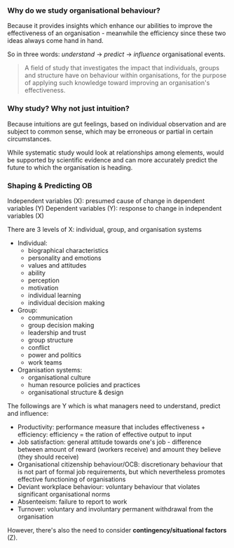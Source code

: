### Why do we study organisational behaviour?

Because it provides insights which enhance our abilities to improve the effectiveness of an organisation - meanwhile the efficiency since these two ideas always come hand in hand.

So in three words: _understand_ -> _predict_ -> _influence_ organisational events.

> A field of study that investigates the impact that individuals, groups and structure have on behaviour within organisations, for the purpose of applying such knowledge toward improving an organisation's effectiveness.

### Why study? Why not just intuition?

Because intuitions are gut feelings, based on individual observation and are subject to common sense, which may be erroneous or partial in certain circumstances.

While systematic study would look at relationships among elements, would be supported by scientific evidence and can more accurately predict the future to which the organisation is heading.

### Shaping & Predicting OB

Independent variables (X): presumed cause of change in dependent variables (Y)
Dependent variables (Y): response to change in independent variables (X)

There are 3 levels of X: individual, group, and organisation systems
- Individual:
	- biographical characteristics
	- personality and emotions
	- values and attitudes
	- ability
	- perception
	- motivation
	- individual learning
	- individual decision making
- Group:
	- communication
	- group decision making
	- leadership and trust
	- group structure
	- conflict
	- power and politics
	- work teams
- Organisation systems:
	- organisational culture
	- human resource policies and practices
	- organisational structure & design

The followings are Y which is what managers need to understand, predict and influence:

-   Productivity: performance measure that includes effectiveness + efficiency: efficiency = the ration of effective output to input
-   Job satisfaction: general attitude towards one's job - difference between amount of reward (workers receive) and amount they believe (they should receive)
-   Organisational citizenship behaviour/OCB: discretionary behaviour that is not part of formal job requirements, but which nevertheless promotes effective functioning of organisations
-   Deviant workplace behaviour: voluntary behaviour that violates significant organisational norms
-   Absenteeism: failure to report to work
-   Turnover: voluntary and involuntary permanent withdrawal from the organisation

However, there's also the need to consider **contingency/situational factors** (Z).